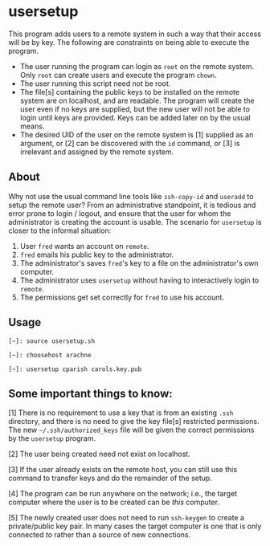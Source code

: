 # usersetup

This program adds users to a remote system in such a way that their
access will be by key. The following are constraints on being able to
execute the program.

- The user running the program can login as `root` on the remote system.
    Only `root` can create users and execute the program `chown`.
- The user running this script need not be root.
- The file[s] containing the public keys to be installed on the remote
    system are on localhost, and are readable. The program will create the
    user even if no keys are supplied, but the new user will not be able
    to login until keys are provided. Keys can be added later on by the
    usual means.
- The desired UID of the user on the remote system is [1] supplied as an
    argument, or [2] can be discovered with the `id` command, or [3] is
    irrelevant and assigned by the remote system.

## About

Why not use the usual command line tools like `ssh-copy-id` and `useradd`
to setup the remote user? From an administrative standpoint, it is tedious
and error prone to login / logout, and ensure that the user for whom
the administrator is creating the account is usable.  The scenario for
`usersetup` is closer to the informal situation:

1. User `fred` wants an account on `remote`.
2. `fred` emails his public key to the administrator.
3. The administrator's saves `fred`'s key to a file on the administrator's own computer.
4. The administrator uses `usersetup` without having to interactively login to `remote`.
5. The permissions get set correctly for `fred` to use his account.

## Usage

```
[~]: source usersetup.sh

[~]: choosehost arachne

[~]: usersetup cparish carols.key.pub

```

## Some important things to know:

[1] There is no requirement to use a key that is from an existing `.ssh`
directory, and there is no need to give the key file[s] restricted
permissions. The new `~/.ssh/authorized_keys` file will be given the
correct permissions by the `usersetup` program.

[2] The user being created need not exist on localhost.

[3] If the user already exists on the remote host, you can still use
this command to transfer keys and do the remainder of the setup.

[4] The program can be run anywhere on the network; i.e., the target
computer where the user is to be created can be *this* computer.

[5] The newly created user does not need to run `ssh-keygen` to create
a private/public key pair. In many cases the target computer is one that
is only connected *to* rather than a source of new connections.

